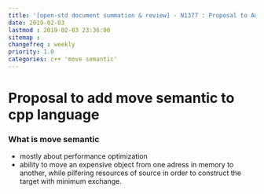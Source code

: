 ```yaml
---
title: '[open-std document summation & review] - N1377 : Proposal to Add Move Semantics Support to the C++ Language'
date: 2019-02-03
lastmod : 2019-02-03 23:36:00
sitemap :
changefreq : weekly
priority: 1.0
categories: c++ 'move semantic'
---
```


# Proposal to add move semantic to cpp language

### What is move semantic
* mostly about performance optimization
* ability to move an expensive object from one adress in memory to another, while pilfering resources of source in order to construct the target with minimum exchange.

